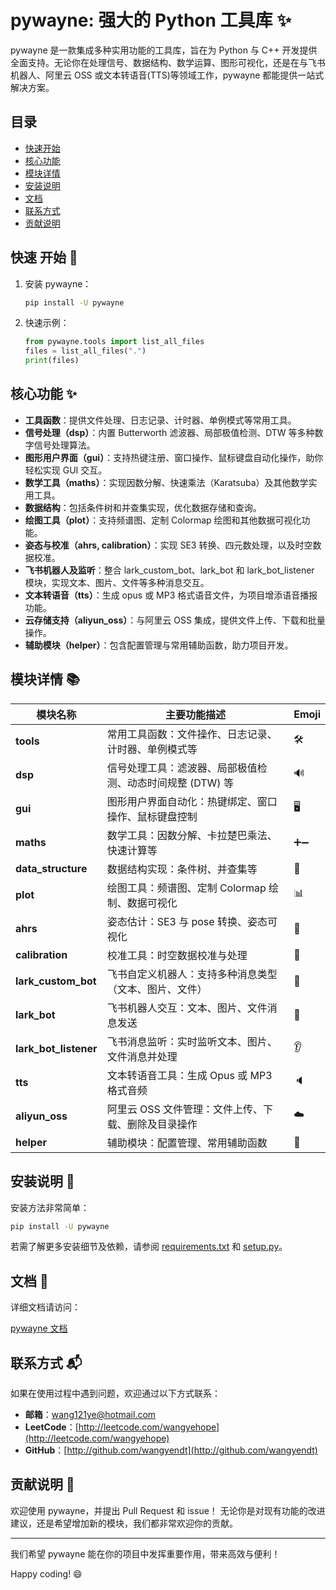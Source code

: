 # pywayne: 强大的 Python 工具库 ✨

pywayne 是一款集成多种实用功能的工具库，旨在为 Python 与 C++ 开发提供全面支持。无论你在处理信号、数据结构、数学运算、图形可视化，还是在与飞书机器人、阿里云 OSS 或文本转语音(TTS)等领域工作，pywayne 都能提供一站式解决方案。

## 目录
- [快速开始](#快速-开始)
- [核心功能](#核心功能)
- [模块详情](#模块详情)
- [安装说明](#安装说明)
- [文档](#文档)
- [联系方式](#联系方式)
- [贡献说明](#贡献说明)

## 快速 开始 🚀
1. 安装 pywayne：
   ```bash
   pip install -U pywayne
   ```
2. 快速示例：
   ```python
   from pywayne.tools import list_all_files
   files = list_all_files(".")
   print(files)
   ```

## 核心功能 ✨
- **工具函数**：提供文件处理、日志记录、计时器、单例模式等常用工具。
- **信号处理（dsp）**：内置 Butterworth 滤波器、局部极值检测、DTW 等多种数字信号处理算法。
- **图形用户界面（gui）**：支持热键注册、窗口操作、鼠标键盘自动化操作，助你轻松实现 GUI 交互。
- **数学工具（maths）**：实现因数分解、快速乘法（Karatsuba）及其他数学实用工具。
- **数据结构**：包括条件树和并查集实现，优化数据存储和查询。
- **绘图工具（plot）**：支持频谱图、定制 Colormap 绘图和其他数据可视化功能。
- **姿态与校准（ahrs, calibration）**：实现 SE3 转换、四元数处理，以及时空数据校准。
- **飞书机器人及监听**：整合 lark_custom_bot、lark_bot 和 lark_bot_listener 模块，实现文本、图片、文件等多种消息交互。
- **文本转语音（tts）**：生成 opus 或 MP3 格式语音文件，为项目增添语音播报功能。
- **云存储支持（aliyun_oss）**：与阿里云 OSS 集成，提供文件上传、下载和批量操作。
- **辅助模块（helper）**：包含配置管理与常用辅助函数，助力项目开发。

## 模块详情 📚

| 模块名称             | 主要功能描述                                                                   | Emoji  |
| -------------------- | ------------------------------------------------------------------------------ | ------ |
| **tools**            | 常用工具函数：文件操作、日志记录、计时器、单例模式等                            | 🛠️     |
| **dsp**              | 信号处理工具：滤波器、局部极值检测、动态时间规整 (DTW) 等                        | 🔊     |
| **gui**              | 图形用户界面自动化：热键绑定、窗口操作、鼠标键盘控制                               | 🖥️     |
| **maths**            | 数学工具：因数分解、卡拉楚巴乘法、快速计算等                                      | ➕➖    |
| **data_structure**   | 数据结构实现：条件树、并查集等                                                   | 🌲     |
| **plot**             | 绘图工具：频谱图、定制 Colormap 绘制、数据可视化                                  | 📊     |
| **ahrs**             | 姿态估计：SE3 与 pose 转换、姿态可视化                                           | 🧭     |
| **calibration**      | 校准工具：时空数据校准与处理                                                    | 🔧     |
| **lark_custom_bot**  | 飞书自定义机器人：支持多种消息类型（文本、图片、文件）                             | 🤖     |
| **lark_bot**         | 飞书机器人交互：文本、图片、文件消息发送                                         | 💬     |
| **lark_bot_listener**| 飞书消息监听：实时监听文本、图片、文件消息并处理                                   | 👂     |
| **tts**              | 文本转语音工具：生成 Opus 或 MP3 格式音频                                       | 🔈     |
| **aliyun_oss**       | 阿里云 OSS 文件管理：文件上传、下载、删除及目录操作                                | ☁️     |
| **helper**           | 辅助模块：配置管理、常用辅助函数                                                 | 🧰     |

## 安装说明 🔧

安装方法非常简单：

```bash
pip install -U pywayne
```

若需了解更多安装细节及依赖，请参阅 [requirements.txt](./requirements.txt) 和 [setup.py](./setup.py)。

## 文档 📖

详细文档请访问：

[pywayne 文档](https://wayne-algorithm-lib.readthedocs.io/)

## 联系方式 📬

如果在使用过程中遇到问题，欢迎通过以下方式联系：

- **邮箱**：wang121ye@hotmail.com
- **LeetCode**：[http://leetcode.com/wangyehope](http://leetcode.com/wangyehope)
- **GitHub**：[http://github.com/wangyendt](http://github.com/wangyendt)

## 贡献说明 🤝

欢迎使用 pywayne，并提出 Pull Request 和 issue！
无论你是对现有功能的改进建议，还是希望增加新的模块，我们都非常欢迎你的贡献。

---

我们希望 pywayne 能在你的项目中发挥重要作用，带来高效与便利！

Happy coding! 😄

